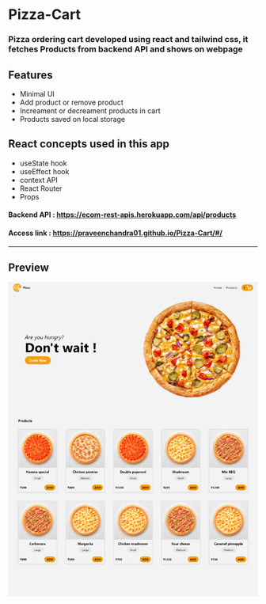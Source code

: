 # Pizza-Cart
### Pizza ordering cart developed using react and tailwind css, it fetches Products from backend API and shows on webpage
## Features
- Minimal UI
- Add product or remove product
- Increament or decreament products in cart
- Products saved on local storage
## React concepts used in this app
- useState hook
- useEffect hook
- context API 
- React Router
- Props
#### Backend API : https://ecom-rest-apis.herokuapp.com/api/products
#### Access link : https://praveenchandra01.github.io/Pizza-Cart/#/
---
## Preview
![](https://github.com/praveenchandra01/Pizza-Cart/blob/master/src/images/Pizza-Cart.png)
